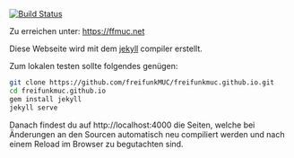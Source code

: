 [![Build Status](https://travis-ci.org/freifunkMUC/freifunkmuc.github.io.svg?branch=master)](https://travis-ci.org/freifunkMUC/freifunkmuc.github.io)

Zu erreichen unter: https://ffmuc.net

Diese Webseite wird mit dem [jekyll](https://jekyllrb.com) compiler erstellt.

Zum lokalen testen sollte folgendes genügen:
```bash
git clone https://github.com/freifunkMUC/freifunkmuc.github.io.git
cd freifunkmuc.github.io
gem install jekyll
jekyll serve
```

Danach findest du auf http://localhost:4000 die Seiten, welche bei Änderungen an den Sourcen automatisch neu compiliert werden und nach einem Reload im Browser zu begutachten sind.
